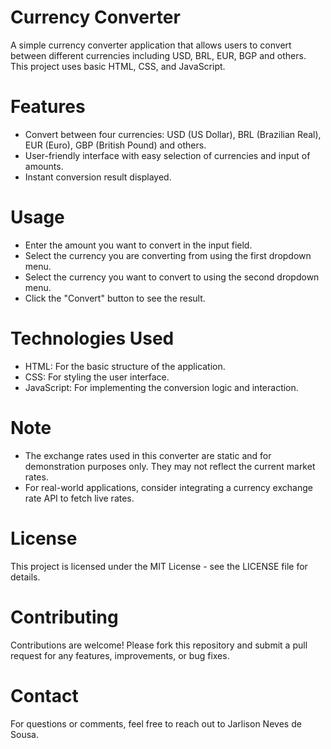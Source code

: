 # Currency Converter 
A simple currency converter application that allows users to convert between different currencies including USD, BRL, EUR, BGP 
and others. This project uses basic HTML, CSS, and JavaScript.  

# Features 
 - Convert between four currencies: USD (US Dollar), BRL (Brazilian Real), EUR (Euro), GBP (British Pound) 
and others.
 - User-friendly interface with easy selection of currencies and input of amounts.
 - Instant conversion result displayed.
   
# Usage
 - Enter the amount you want to convert in the input field.
 - Select the currency you are converting from using the first dropdown menu.
 - Select the currency you want to convert to using the second dropdown menu.
 - Click the "Convert" button to see the result.

# Technologies Used 
 - HTML: For the basic structure of the application.
 - CSS: For styling the user interface.
 - JavaScript: For implementing the conversion logic and interaction.

# Note 
 - The exchange rates used in this converter are static and for demonstration purposes only. They may not reflect the current market rates.
 - For real-world applications, consider integrating a currency exchange rate API to fetch live rates.

# License 
This project is licensed under the MIT License - see the LICENSE file for details.  

# Contributing 
Contributions are welcome! Please fork this repository and submit a pull request for any features, improvements, or bug fixes.  

# Contact 
For questions or comments, feel free to reach out to Jarlison Neves de Sousa.
